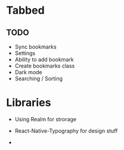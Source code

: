 # Tabbed

## TODO

- Sync bookmarks
- Settings
- Ability to add bookmark
- Create bookmarks class
- Dark mode
- Searching / Sorting

# Libraries

- Using Realm for strorage

- React-Native-Typography for design stuff

- 
